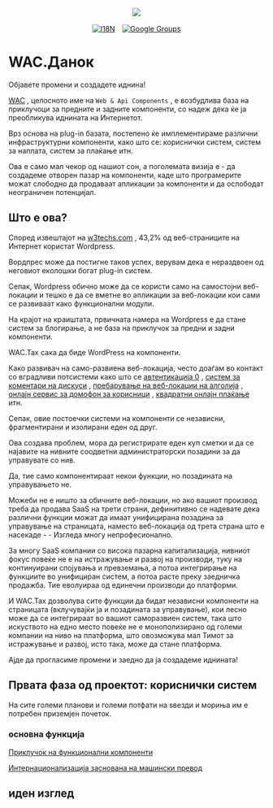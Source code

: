 <p align="center"><a href="https://wac.tax"><img src="https://cdn.jsdelivr.net/gh/wactax/img/logo.svg"/></a></p><p align="center"><a href="https://github.com/wactax/wac.tax/blob/main/doc/README.md#readme"><img alt="I18N" src="https://cdn.jsdelivr.net/gh/wactax/img/t.svg"/></a>　<a href="https://groups.google.com/u/2/g/wactax"><img alt="Google Groups" src="https://cdn.jsdelivr.net/gh/wactax/img/g-groups.svg"/></a></p>

# WAC.Данок

Објавете промени и создадете иднина!

[WAC](https://wac.tax) , целосното име на `Web & Api Components` , е возбудлива база на приклучоци за предните и задните компоненти, со надеж дека ќе ја преобликува иднината на Интернетот.

Врз основа на plug-in базата, постепено ќе имплементираме различни инфраструктурни компоненти, како што се: кориснички систем, систем за наплата, систем за плаќање итн.

Ова е само мал чекор од нашиот сон, а поголемата визија е - да создадеме отворен пазар на компоненти, каде што програмерите можат слободно да продаваат апликации за компоненти и да ослободат неограничен потенцијал.

## Што е ова?

Според извештајот на [w3techs.com](https://w3techs.com/technologies/details/cm-wordpress) , 43,2% од веб-страниците на Интернет користат Wordpress.

Вордпрес може да постигне таков успех, верувам дека е нераздвоен од неговиот еколошки богат plug-in систем.

Сепак, Wordpress обично може да се користи само на самостојни веб-локации и тешко е да се вметне во апликации за веб-локации кои сами се развиваат како функционални модули.

На крајот на краиштата, првичната намера на Wordpress е да стане систем за блогирање, а не база на приклучок за предни и задни компоненти.

WAC.Tax сака да биде WordPress на компоненти.

Како развивач на само-развиена веб-локација, често доаѓам во контакт со вградливи потсистеми како што се [автентикација 0](https://auth0.com) , [систем за коментари на дискуси](https://disqus.com) , [пребарување на веб-локации на алголија](https://www.algolia.com) , [онлајн сервис за домофон за корисници](https://www.intercom.com) , [квадратни онлајн плаќање](https://developer.squareup.com/docs/web-payments/overview) итн.

Сепак, овие постоечки системи на компоненти се независни, фрагментирани и изолирани еден од друг.

Ова создава проблем, мора да регистрирате еден куп сметки и да се најавите на нивните соодветни администраторски позадини за да управувате со нив.

Да, тие само компонентираат некои функции, но позадината на управувањето не.

Можеби не е ништо за обичните веб-локации, но ако вашиот производ треба да продава SaaS на трети страни, дефинитивно се надевате дека различни функции можат да имаат унифицирана позадина за управување на страницата, наместо веб-локација од трета страна што е насекаде - - Изгледа многу непрофесионално.

За многу SaaS компании со висока пазарна капитализација, нивниот фокус повеќе не е на истражување и развој на производи, туку на континуирани спојувања и превземања, а потоа интегрирање на функциите во унифициран систем, а потоа расте преку заедничка продажба. Тие еволуираа од единечни производи до платформи.

И WAC.Tax дозволува сите функции да бидат независни компоненти на страницата (вклучувајќи ја и позадината за управување), кои лесно може да се интегрираат во вашиот саморазвиен систем, така што искуството на едно место повеќе не е монополизирано од големи компании на ниво на платформа, што овозможува мал Тимот за истражување и развој, исто така, може да стане платформа.

Ајде да прогласиме промени и заедно да ја создадеме иднината!

## Првата фаза од проектот: кориснички систем

На сите големи планови и големи потфати на ѕвезди и мориња им е потребен приземјен почеток.

### основна функција

[Приклучок на функционални компоненти](./pkg.md)

[Интернационализација заснована на машински превод](./i18n.md)

## иден изглед
